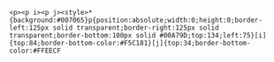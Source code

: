     <p><p i><p j><style>*{background:#007065}p{position:absolute;width:0;height:0;border-left:125px solid transparent;border-right:125px solid transparent;border-bottom:100px solid #00A79D;top:134;left:75}[i]{top:84;border-bottom-color:#F5C181}[j]{top:34;border-bottom-color:#FFEECF
